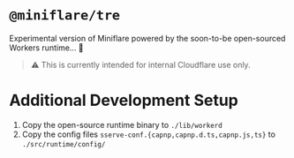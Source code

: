# `@miniflare/tre`

Experimental version of Miniflare powered by the soon-to-be open-sourced Workers
runtime... 👀

> ⚠️ This is currently intended for internal Cloudflare use only.

# Additional Development Setup

1. Copy the open-source runtime binary to `./lib/workerd`
2. Copy the config files `sserve-conf.{capnp,capnp.d.ts,capnp.js,ts}` to
   `./src/runtime/config/`
